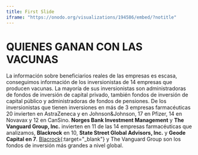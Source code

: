 ```yaml
---
title: First Slide
iframe: "https://onodo.org/visualizations/194586/embed/?notitle"
---
```


# QUIENES GANAN CON LAS VACUNAS

La información sobre beneficiarios reales de las empresas es escasa, conseguimos información de los inversionistas de 14 empresas que producen vacunas. La mayoría de sus inversionistas son administradoras de fondos de inversión de capital privado, también fondos de inversión de capital público y administradoras de fondos de pensiones. De los inversionistas que tienen inversiones en más de 3 empresas farmacéuticas 20 invierten en AstraZeneca y en Johnson&Johnson, 17 en Pfizer, 14 en Novavax y 12 en CanSino. **Norges Bank Investment Management** y **The Vanguard Group, Inc.** invierten en 11 de las 14 empresas farmacéuticas que analizamos, **Blackrock** en 10, **State Street Global Advisors, Inc.** y **Geode Capital en 7**. [Blacrock](https://poderlatam.org/project/conoceablackrock/){:target="_blank"} y The Vanguard Group son los fondos de inversión más grandes a nivel global.
